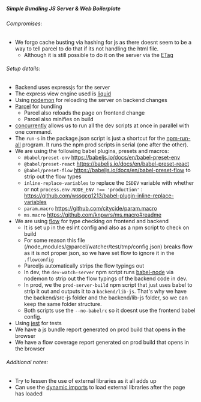 ##### Simple Bundling JS Server & Web Boilerplate

###### Compromises:
* We forgo cache busting via hashing for js as there doesnt seem to be a way to tell parcel to do that if its not handling the html file.
  * Although it is still possible to do it on the server via the [ETag](https://developer.mozilla.org/en-US/docs/Web/HTTP/Headers/ETag)

###### Setup details:
* Backend uses expressjs for the server
* The express view engine used is [liquid](https://github.com/harttle/liquidjs/wiki/Use-with-Expressjs)
* Using [nodemon](https://github.com/remy/nodemon/) for reloading the server on backend changes
* [Parcel](https://parceljs.org) for bundling
  * Parcel also reloads the page on frontend change
  * Parcel also minifies on build
* [concurrently](https://github.com/kimmobrunfeldt/concurrently) allows us to run all the dev scripts at once in parallel with one command.
* The `run-s` in the package.json script is just a shortcut for the [npm-run-all](https://github.com/mysticatea/npm-run-all) program. It runs the npm prod scripts in serial (one after the other).
* We are using the following babel plugins, presets and macros:
  * `@babel/preset-env` https://babeljs.io/docs/en/babel-preset-env
  * `@babel/preset-react` https://babeljs.io/docs/en/babel-preset-react
  * `@babel/preset-flow` https://babeljs.io/docs/en/babel-preset-flow to strip out the flow types
  * `inline-replace-variables` to replace the `ISDEV` variable with whether or not `process.env.NODE_ENV !== 'production'` : https://github.com/wssgcg1213/babel-plugin-inline-replace-variables
  * `param.macro`  https://github.com/citycide/param.macro
  * `ms.macro` https://github.com/knpwrs/ms.macro#readme
* We are using [flow](https://flow.org) for type checking on frontend and backend
  * It is set up in the eslint config and also as a npm script to check on build
  * For some reason this file (/node_modules/@parcel/watcher/test/tmp/config.json) breaks flow as it is not proper json, so we have set flow to ignore it in the `.flowconfig`
  * Parceljs automatically strips the flow typings out
  * In dev, the `dev-watch-server` npm script runs [babel-node](https://babeljs.io/docs/en/babel-node) via nodemon to strip out the flow typings of the backend code in dev.
  * In prod, we the `prod-server-build` npm script that just uses babel to strip it out and outputs it to a `backend/lib-js`. That's why we have the backend/src-js folder and the backend/lib-js folder, so we can keep the same folder structure.
  * Both scripts use the `--no-babelrc` so it doesnt use the frontend babel config.
* Using [jest](https://jestjs.io/) for tests
* We have a js bundle report generated on prod build that opens in the browser
* We have a flow coverage report generated on prod build that opens in the browser

###### Additional notes:
* Try to lessen the use of external libraries as it all adds up
* Can use the [dynamic imports](https://developer.mozilla.org/en-US/docs/Web/JavaScript/Reference/Statements/import#Dynamic_Imports) to load external libraries after the page has loaded
